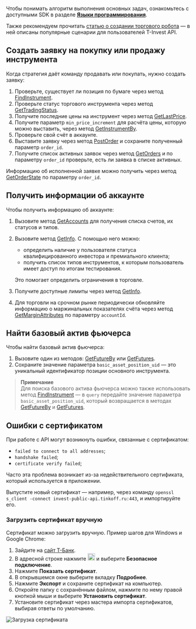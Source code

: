 Чтобы понимать алгоритм выполнения основных задач, ознакомьтесь с доступными SDK в разделе [**Языки программирования**](https://russianinvestments.github.io/investAPI/faq_python/).   

Также рекомендуем прочитать [статью о создании торгового робота](https://habr.com/ru/companies/tinkoff/articles/709166/) — в ней описаны популярные сценарии для пользователей T-Invest API.

## Создать заявку на покупку или продажу инструмента

Когда стратегия даёт команду продавать или покупать, нужно создать заявку:

1. Проверьте, существует ли позиция по бумаге через метод [FindInstrument](/investAPI/instruments/#findinstrument).
2. Проверьте статус торгового инструмента через метод [GetTradingStatus](/investAPI/marketdata/#gettradingstatus).
3. Получите последние цены на инструмент через метод [GetLastPrice](/investAPI/marketdata#getlastprices).
4. Получите параметр `min_price_increment` для расчёта цены, которую можно выставить, через метод [GetInstrumentBy](/investAPI/instruments/#getinstrumentby).
5. Проверьте свой счёт в аккаунте.
6. Выставите заявку через метод [PostOrder](/investAPI/orders#postorder) и сохраните полученный параметр `order_id`.
7. Получите список активных заявок через метод [GetOrders](/investAPI/orders#getorders) и по параметру `order_id` проверьте, есть ли заявка в списке активных.

Информацию об исполненной заявке можно получить через метод [GetOrderState](/investAPI/orders#getorderstate) по параметру `order_id`.

## Получить информации об аккаунте

Чтобы получить информацию об аккаунте:

1. Вызовите метод [GetAccounts](/investAPI/users#getaccounts) для получения списка счетов, их статусов и типов.
2. Вызовите метод [GetInfo](/investAPI/users#getinfo). С помощью него можно:
    * определить наличие у пользователя статуса квалифицированного инвестора и премиального клиента;
    * получить список типов инструментов, к которым пользователь имеет доступ по итогам тестирования. 
   
    Это помогает определить ограничения в торговле.

3. Получите доступные лимиты через метод [GetInfo](/investAPI/users#getaccounts).
4. Для торговли на срочном рынке периодически обновляйте информацию о маржинальных показателях счёта через метод [GetMarginAttributes](/investAPI/users#getmarginattributes) по параметру `accountId`.

## Найти базовый актив фьючерса

Чтобы найти базовый актив фьючерса:

1. Вызовите один из методов: [GetFutureBy](/investAPI/instruments/#futureby) или [GetFutures](/investAPI/instruments/#futures). 
2. Сохраните значение параметра `basic_asset_position_uid` — это уникальный идентификатор позиции основного инструмента.

>**Примечание**<br>
> Для поиска базового актива фьючерса можно также использовать метод [FindInstrument](/investAPI/instruments/#findinstrument) — в `query` передайте значение параметра `basic_asset_position_uid`, который возвращается в методах [GetFutureBy](/investAPI/instruments/#futureby) и [GetFutures](/investAPI/instruments/#futures).


## Ошибки с сертификатом

При работе с API могут возникнуть ошибки, связанные с сертификатом:

* `failed to connect to all addresses`;
* `handshake failed`;
* `certificate verify failed`;
    
Часто эта проблема возникает из-за недействительного сертификата, который используется в приложении.

Выпустите новый сертификат — например, через команду `openssl s_client -connect invest-public-api.tinkoff.ru:443`, и импортируйте его.
    

### Загрузить сертификат вручную

Сертификат можно загрузить вручную. Пример шагов для Windows и Google Chrome:

1. Зайдите на [сайт Т-Банк](https://www.tbank.ru/).
2. В адресной строке нажмите <img src="/investAPI/img/icon-chrom.png" width="20"> и выберите **Безопасное подключение**.
3. Нажмите **Показать сертификат**.
4. В открывшемся окне выберите вкладку **Подробнее**.
5. Нажмите **Экспорт** и сохраните сертификат на компьютер.
6. Откройте папку с сохранённым файлом, нажмите по нему правой кнопкой мыши и выберите **Установить сертификат**.
7. Установите сертификат через мастера импорта сертификатов, выбирая ответы по умолчанию.

![Загрузка сертификата](/investAPI/img/cert.png "Загрузка сертификата")